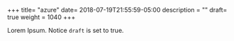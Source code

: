 +++
title= "azure"
date= 2018-07-19T21:55:59-05:00
description = ""
draft= true
weight = 1040
+++

Lorem Ipsum.
Notice `draft` is set to true.
